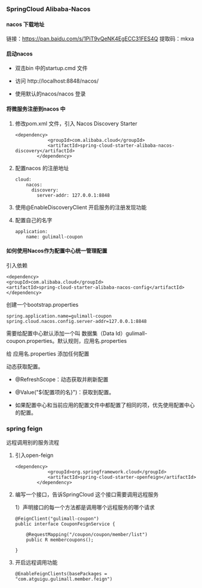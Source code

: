 ### SpringCloud Alibaba-Nacos 

#### nacos 下载地址

链接：https://pan.baidu.com/s/1PiT9vQeNK4EgECC31FES4Q 
提取码：mkxa

#### 启动nacos

- 双击bin 中的startup.cmd 文件

- 访问 http://localhost:8848/nacos/

- 使用默认的nacos/nacos 登录

#### 将微服务注册到nacos 中

1. 修改pom.xml 文件，引入 Nacos Discovery Starter

   ```
   <dependency>
               <groupId>com.alibaba.cloud</groupId>
               <artifactId>spring-cloud-starter-alibaba-nacos-discovery</artifactId>
           </dependency>
   ```

2. 配置nacos 的注册地址

   ```
   cloud:
       nacos:
         discovery:
           server-addr: 127.0.0.1:8848
   ```

3. 使用@EnableDiscoveryClient 开启服务的注册发现功能

4. 配置自己的名字

   ```
   application:
       name: gulimall-coupon
   ```

#### 如何使用Nacos作为配置中心统一管理配置

引入依赖

```
<dependency>
<groupId>com.alibaba.cloud</groupId>
<artifactId>spring-cloud-starter-alibaba-nacos-config</artifactId>
</dependency>
```

创建一个bootstrap.properties

```
spring.application.name=gulimall-coupon
spring.cloud.nacos.config.server-addr=127.0.0.1:8848
```

需要给配置中心默认添加一个叫 数据集（Data Id）gulimall-coupon.properties。默认规则，应用名.properties

给 应用名.properties 添加任何配置

动态获取配置。

- @RefreshScope：动态获取并刷新配置

- @Value("${配置项的名}")：获取到配置。

- 如果配置中心和当前应用的配置文件中都配置了相同的项，优先使用配置中心的配置。

### spring feign

远程调用别的服务流程

1. 引入open-feign

   ```
   <dependency>
               <groupId>org.springframework.cloud</groupId>
               <artifactId>spring-cloud-starter-openfeign</artifactId>
           </dependency>
   ```

2. 编写一个接口，告诉SpringCloud 这个接口需要调用远程服务

   1）声明接口的每一个方法都是调用哪个远程服务的哪个请求

   ```
   @FeignClient("gulimall-coupon")
   public interface CouponFeignService {
   
       @RequestMapping("/coupon/coupon/member/list")
       public R membercoupons();
   
   }
   ```

3. 开启远程调用功能

   ```
   @EnableFeignClients(basePackages = "com.atguigu.gulimall.member.feign")
   ```

   

